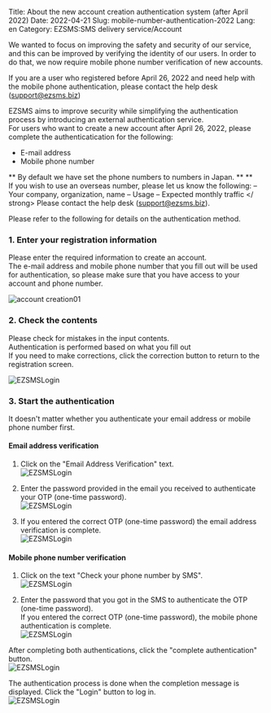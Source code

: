 Title: About the new account creation authentication system (after April 2022)
Date: 2022-04-21
Slug: mobile-number-authentication-2022
Lang: en
Category: EZSMS:SMS delivery service/Account


We wanted to focus on improving the safety and security of our service, and this can be improved by verifying the identity of our users.
In order to do that, we now require mobile phone number verification of new accounts.

If you  are a user who registered before April 26, 2022 and need help with the mobile phone authentication, please contact the help desk (support@ezsms.biz)

EZSMS aims to improve security while simplifying the authentication process by introducing an external authentication service. <br>
For users who want to create a new account after April 26, 2022, please complete the authenticatication for the following:
- E-mail address
- Mobile phone number <br>

** By default we have set the phone numbers to numbers in Japan. ** **
<br> If you wish to use an overseas number, please let us know the following:
– Your company, organization, name
– Usage
– Expected monthly traffic </ strong>
Please contact the help desk (support@ezsms.biz).

Please refer to the following for details on the authentication method.

### 1. Enter your registration information
Please enter the required information to create an account. <br>
The e-mail address and mobile phone number that you fill out will be used for authentication, so please make sure that you have access to your account and phone number. <br>

![account creation01]({filename}/images/new-mobile-number-authentication/01.png)

### 2. Check the contents
Please check for mistakes in the input contents. <br>
Authentication is performed based on what you fill out <br>
If you need to make corrections, click the correction button to return to the registration screen. <br>

![EZSMSLogin]({filename}/images/new-mobile-number-authentication/02.png)

### 3. Start the authentication
It doesn't matter whether you authenticate your email address or mobile phone number first. <br>

#### Email address verification
1. Click on the "Email Address Verification" text. <br>
![EZSMSLogin]({filename}/images/new-mobile-number-authentication/03.png)

2. Enter the password provided in the email you received to authenticate your OTP (one-time password). <br>
![EZSMSLogin]({filename}/images/new-mobile-number-authentication/04.png)

3. If you entered the correct OTP (one-time password) the email address verification is complete. <br>
![EZSMSLogin]({filename}/images/new-mobile-number-authentication/05.png)

#### Mobile phone number verification
1. Click on the text "Check your phone number by SMS". <br>
![EZSMSLogin]({filename}/images/new-mobile-number-authentication/06.png)

2. Enter the password that you got in the SMS to authenticate the OTP (one-time password). <br>
 If you entered the correct OTP (one-time password), the mobile phone authentication is complete. <br>
![EZSMSLogin]({filename}/images/new-mobile-number-authentication/07.png)

After completing both authentications, click the "complete authentication" button. <br>
![EZSMSLogin]({filename}/images/new-mobile-number-authentication/08.png)

The authentication process is done when the completion message is displayed. Click the "Login" button to log in. <br>
![EZSMSLogin]({filename}/images/new-mobile-number-authentication/0９.png)





